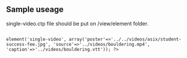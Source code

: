 <h2>Sample useage</h2>
<p>single-video.ctp file should be put on /view/element folder.</p>
<code>
<?php echo $this->element('single-video', array('poster'=>'../../videos/asix/student-success-fee.jpg', 'source'=>'../videos/bouldering.mp4', 'caption'=>'../videos/bouldering.vtt')); ?>
</code>
